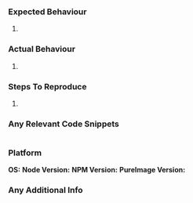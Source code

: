 ### Expected Behaviour

1.

### Actual Behaviour

1.

### Steps To Reproduce

1.

### Any Relevant Code Snippets

<!-- Please try to separate code snippets out for clarity -->

```js

```

### Platform
**OS:**
**Node Version:**
**NPM Version:**
**PureImage Version:**

### Any Additional Info
<!--
Use this section to record any additional info you think might be helpful(for example a proposed
solution). Screenshots are also appreciated if applicable, as well as a minimal example demonstrating
the issue.
-->
